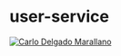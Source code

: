 # user-service


[![Carlo Delgado Marallano](	)](https://www.linkedin.com/in/carlo-mark-delgado-marallano-072405227/)
